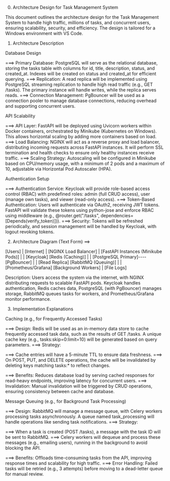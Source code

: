 0. Architecture Design for Task Management System

This document outlines the architecture design for the Task Management System to handle high traffic, millions of tasks, and concurrent users, ensuring scalability, security, and efficiency. The design is tailored for a Windows environment with VS Code.

1. Architecture Description

Database Design

===> Primary Database: PostgreSQL will serve as the relational database, storing the tasks table with columns for id, title, description, status, and created_at. Indexes will be created on status and created_at for efficient querying.
===> Replication: A read replica will be implemented using PostgreSQL streaming replication to handle high read traffic (e.g., GET /tasks). The primary instance will handle writes, while the replica serves reads.
===> Connection Management: PgBouncer will be used as a connection pooler to manage database connections, reducing overhead and supporting concurrent users.

API Scalability

===> API Layer: FastAPI will be deployed using Uvicorn workers within Docker containers, orchestrated by Minikube (Kubernetes on Windows). This allows horizontal scaling by adding more containers based on load.
===> Load Balancing: NGINX will act as a reverse proxy and load balancer, distributing incoming requests across FastAPI instances. It will perform SSL termination and health checks to ensure only healthy instances receive traffic.
===> Scaling Strategy: Autoscaling will be configured in Minikube based on CPU/memory usage, with a minimum of 2 pods and a maximum of 10, adjustable via Horizontal Pod Autoscaler (HPA).

Authentication Setup

===> Authentication Service: Keycloak will provide role-based access control (RBAC) with predefined roles: admin (full CRUD access), user (manage own tasks), and viewer (read-only access).
===> Token-Based Authentication: Users will authenticate via OAuth2, receiving JWT tokens. FastAPI will validate these tokens using python-jose and enforce RBAC using middleware (e.g., @router.get("/tasks", dependencies=[Depends(verify_token)])).
===> Security: Tokens will be refreshed periodically, and session management will be handled by Keycloak, with logout revoking tokens.

2. Architecture Diagram (Text Form) ==>

[Users]
|
[Internet]
|
[NGINX Load Balancer]
|
[FastAPI Instances (Minikube Pods)]
| |
[Keycloak] [Redis (Caching)]
| |
[PostgreSQL Primary]----[PgBouncer]
| |
[Read Replica] [RabbitMQ (Queuing)]
| |
[Prometheus/Grafana] [Background Workers]
|
[File Logs]

Description: Users access the system via the internet, with NGINX distributing requests to scalable FastAPI pods. Keycloak handles authentication, Redis caches data, PostgreSQL (with PgBouncer) manages storage, RabbitMQ queues tasks for workers, and Prometheus/Grafana monitor performance.

3. Implementation Explanations

Caching (e.g., for Frequently Accessed Tasks)

===> Design: Redis will be used as an in-memory data store to cache frequently accessed task data, such as the results of GET /tasks. A unique cache key (e.g., tasks:skip=0:limit=10) will be generated based on query parameters.
===> Strategy:

===> Cache entries will have a 5-minute TTL to ensure data freshness.
===> On POST, PUT, and DELETE operations, the cache will be invalidated by deleting keys matching tasks:\* to reflect changes.

===> Benefits: Reduces database load by serving cached responses for read-heavy endpoints, improving latency for concurrent users.
===> Invalidation: Manual invalidation will be triggered by CRUD operations, ensuring consistency between cache and database.

Message Queuing (e.g., for Background Task Processing)

===> Design: RabbitMQ will manage a message queue, with Celery workers processing tasks asynchronously. A queue named task_processing will handle operations like sending task notifications.
===> Strategy:

===> When a task is created (POST /tasks), a message with the task ID will be sent to RabbitMQ.
===> Celery workers will dequeue and process these messages (e.g., emailing users), running in the background to avoid blocking the API.

===> Benefits: Offloads time-consuming tasks from the API, improving response times and scalability for high traffic.
===> Error Handling: Failed tasks will be retried (e.g., 3 attempts) before moving to a dead-letter queue for manual review.
